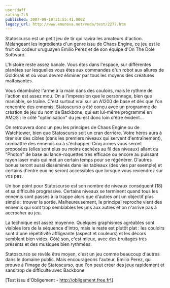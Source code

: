 ```yaml
---
user:daff
rating:2.5
published: 2007-09-10T21:55:41.000Z
legacy_url: http://www.emunova.net/veda/test/2277.htm
---
```

Statoscurso est un petit jeu de tir qui ravira les amateurs d'action. Mélangeant les ingrédients d'un genre issu de Chaos Engine, ce jeu est le fruit du codeur uruguayen Emilio Perez et de son équipe d'On The Dole Software.  

  

L'histoire reste assez banale. Vous êtes dans l'espace, sur différentes planètes sur lesquelles vous êtes aux commandes d'un robot aux allures de Goldorak et où vous devrez éliminer par tous les moyens des créatures malfaisantes.  

  

Vous déambulez l'arme à la main dans des couloirs, mais le rythme de l'action est assez mou. On a l'impression que le personnage, bien que maniable, se traîne. C'est surtout vrai sur un A1200 de base et dès que l'on rencontre des ennemis. Statoscurso a été conçu avec un programme de création de jeu du nom de Backbone, qui est lui-même programmé en AMOS : le côté "optimisation" du jeu est donc loin d'être évident...  

  

On retrouvera donc un peu les principes de Chaos Engine ou de Watchtower, bien que Statoscurso soit un cran derrière. Votre héros aura à tirer sur des cibles (dans les premiers niveaux qui servent d'entraînement), combattre des ennemis ou à s'échapper. Cinq armes vous seront proposées (elles sont plus ou moins cachées au fil des niveaux) allant du "Photon" de base au lance-roquettes très efficace ou encore au puissant rayon laser mais qui met un certain temps pour se régénérer. D'autres bonus seront aussi disséminés dans les tableaux (des vies par exemple) et certains d'entre eux ne seront accessibles que lorsque vous reviendrez sur vos pas.  

  

Un bon point pour Statoscurso est son nombre de niveaux conséquent (18) et sa difficulté progressive. Certains niveaux se terminent quand tous les ennemis sont passés à la trappe alors que d'autres ont un objectif plus simple : trouver la sortie. Malheureusement, le principal reproche vient des ennemis qui sont trop semblables les uns aux autres et on n'arrive pas à accrocher au jeu.  

  

La technique est assez moyenne. Quelques graphismes agréables sont visibles lors de la séquence d'intro, mais le reste est plutôt plat : les couloirs sont d'une répétitivité affligeante (aspect et couleurs) et les décors semblent bien vides. Côté son, c'est mieux, avec des bruitages très présents et des musiques bien rythmées.  

  

Statoscurso se révèle être moyen, c'est un jeu comme beaucoup d'autres dans le domaine public. Mais encourageons l'auteur, Emilio Perez, qui prouve à l'image de Statoscurso, que l'on peut créer des jeux rapidement et sans trop de difficulté avec Backbone.  

  

\[Test issu d'Obligement - http://obligement.free.fr\]